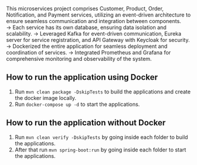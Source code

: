 This microservices project comprises Customer, Product, Order, Notification, and Payment services, utilizing an event-driven architecture to ensure seamless communication and integration between components.
<br>
-> Each service has its own database, ensuring data isolation and scalability.
-> Leveraged Kafka for event-driven communication, Eureka server for service registration, and API Gateway with Keycloak for security.
-> Dockerized the entire application for seamless deployment and coordination of services.
-> Integrated Prometheus and Grafana for comprehensive monitoring and observability of the system.


## How to run the application using Docker

1. Run `mvn clean package -DskipTests` to build the applications and create the docker image locally.
2. Run `docker-compose up -d` to start the applications.

## How to run the application without Docker

1. Run `mvn clean verify -DskipTests` by going inside each folder to build the applications.
2. After that run `mvn spring-boot:run` by going inside each folder to start the applications.



